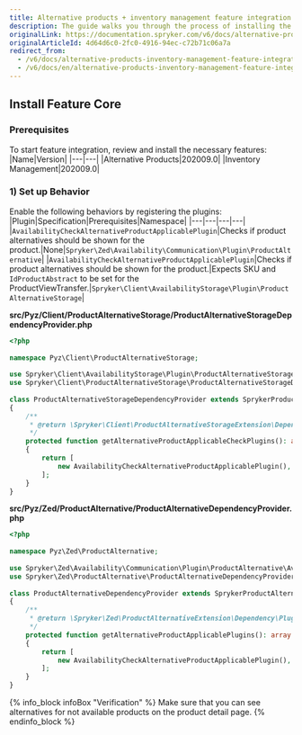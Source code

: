 ```yaml
---
title: Alternative products + inventory management feature integration
description: The guide walks you through the process of installing the Alternative products and Inventory features into the project.
originalLink: https://documentation.spryker.com/v6/docs/alternative-products-inventory-management-feature-integration
originalArticleId: 4d64d6c0-2fc0-4916-94ec-c72b71c06a7a
redirect_from:
  - /v6/docs/alternative-products-inventory-management-feature-integration
  - /v6/docs/en/alternative-products-inventory-management-feature-integration
---
```


## Install Feature Core
### Prerequisites
To start feature integration, review and install the necessary features:
|Name|Version|
|---|---|
|Alternative Products|202009.0|
|Inventory Management|202009.0|

### 1) Set up Behavior
Enable the following behaviors by registering the plugins:
|Plugin|Specification|Prerequisites|Namespace|
|---|---|---|---|
|`AvailabilityCheckAlternativeProductApplicablePlugin`|Checks if product alternatives should be shown for the product.|None|`Spryker\Zed\Availability\Communication\Plugin\ProductAlternative`|
|`AvailabilityCheckAlternativeProductApplicablePlugin`|Checks if product alternatives should be shown for the product.|Expects SKU and `IdProductAbstract` to be set for the ProductViewTransfer.|`Spryker\Client\AvailabilityStorage\Plugin\ProductAlternativeStorage`|

**src/Pyz/Client/ProductAlternativeStorage/ProductAlternativeStorageDependencyProvider.php**

```php
<?php
 
namespace Pyz\Client\ProductAlternativeStorage;
 
use Spryker\Client\AvailabilityStorage\Plugin\ProductAlternativeStorage\AvailabilityCheckAlternativeProductApplicablePlugin;
use Spryker\Client\ProductAlternativeStorage\ProductAlternativeStorageDependencyProvider as SprykerProductAlternativeStorageDependencyProvider;
 
class ProductAlternativeStorageDependencyProvider extends SprykerProductAlternativeStorageDependencyProvider
{
	/**
	 * @return \Spryker\Client\ProductAlternativeStorageExtension\Dependency\Plugin\AlternativeProductApplicablePluginInterface[]
	 */
	protected function getAlternativeProductApplicableCheckPlugins(): array
	{
		return [
			new AvailabilityCheckAlternativeProductApplicablePlugin(),
		];
	}
}
```

**src/Pyz/Zed/ProductAlternative/ProductAlternativeDependencyProvider.php**

```php
<?php
 
namespace Pyz\Zed\ProductAlternative;
 
use Spryker\Zed\Availability\Communication\Plugin\ProductAlternative\AvailabilityCheckAlternativeProductApplicablePlugin;
use Spryker\Zed\ProductAlternative\ProductAlternativeDependencyProvider as SprykerProductAlternativeDependencyProvider;
 
class ProductAlternativeDependencyProvider extends SprykerProductAlternativeDependencyProvider
{
	/**
	 * @return \Spryker\Zed\ProductAlternativeExtension\Dependency\Plugin\AlternativeProductApplicablePluginInterface[]
	 */
	protected function getAlternativeProductApplicablePlugins(): array
	{
		return [
			new AvailabilityCheckAlternativeProductApplicablePlugin(),
		];
	}
}
```

{% info_block infoBox "Verification" %}
Make sure that you can see alternatives for not available products on the product detail page.
{% endinfo_block %}
